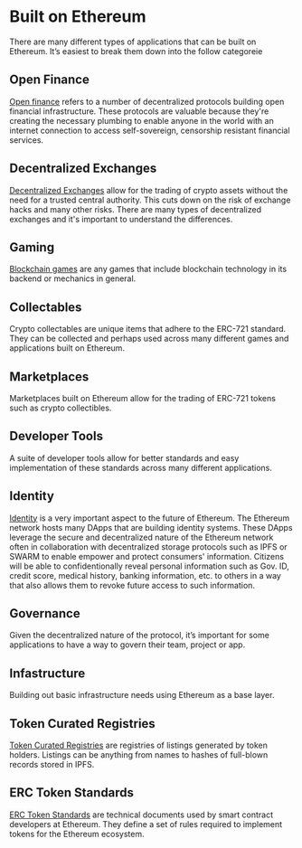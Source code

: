 # Built on Ethereum

There are many different types of applications that can be built on Ethereum. It’s easiest to break them down into the follow categoreie

## Open Finance
[Open finance](what-is-open-finance.md) refers to a number of decentralized protocols building open financial infrastructure. These protocols are valuable because they're creating the necessary plumbing to enable anyone in the world with an internet connection to access self-sovereign, censorship resistant financial services.

## Decentralized Exchanges
[Decentralized Exchanges](what-are-decentralized-exchanges.md) allow for the trading of crypto assets without the need for a trusted central authority. This cuts down on the risk of exchange hacks and many other risks. There are many types of decentralized exchanges and it's important to understand the differences.

## Gaming
[Blockchain games](what-is-blockchain-gaming.md) are any games that include blockchain technology in its backend or mechanics in general.

## Collectables
Crypto collectables are unique items that adhere to the ERC-721 standard. They can be collected and perhaps used across many different games and applications built on Ethereum.

## Marketplaces
Marketplaces built on Ethereum allow for the trading of ERC-721 tokens such as crypto collectibles.

## Developer Tools

A suite of developer tools allow for better standards and easy implementation of these standards across many different applications.

## Identity
[Identity](identity-on-ethereum.md) is a very important aspect to the future of Ethereum. The Ethereum network hosts many DApps that are building identity systems. These DApps leverage the secure and decentralized nature of the Ethereum network often in collaboration with decentralized storage protocols such as IPFS or SWARM to enable empower and protect consumers' information. Citizens will be able to confidentionally reveal personal information such as Gov. ID, credit score, medical history, banking information, etc. to others in a way that also allows them to revoke future access to such information.

## Governance
Given the decentralized nature of the protocol, it’s important for some applications to have a way to govern their team, project or app.

## Infastructure
Building out basic infrastructure needs using Ethereum as a base layer.

## Token Curated Registries
[Token Curated Registries](what-are-tcrs.md) are registries of listings generated by token holders. Listings can be anything from names to hashes of full-blown records stored in IPFS. 

## ERC Token Standards
[ERC Token Standards](what-are-tcrs.md) are technical documents used by smart contract developers at Ethereum. They define a set of rules required to implement tokens for the Ethereum ecosystem.